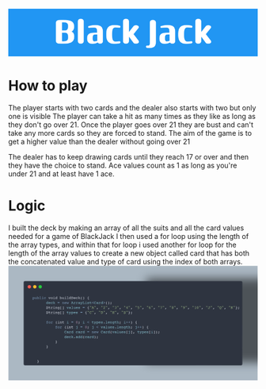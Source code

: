 ![Black Jack Banner](https://github.com/mako128/BlackJack/blob/main/markdown%20images/Black_Jack.png)

# How to play

The player starts with two cards and the dealer also starts with two but only one is visible
The player can take a hit as many times as they like as long as they don't go over 21.
Once the player goes over 21 they are bust and can't take any more cards so they are forced to stand.
The aim of the game is to get a higher value than the dealer without going over 21

The dealer has to keep drawing cards until they reach 17 or over and then they have the choice to stand.  Ace values count as 1 as long as you're under 21 and at least have 1 ace.

# Logic

I built the deck by making an array of all the suits and all the card values needed for a game of BlackJack
I then used a for loop using the length of the array types, and within that for loop i used another for loop for the length of the array values to create a new object called card that has both the concatenated value and type of card using the index of both arrays.
![buildDeckSnippet](https://github.com/mako128/BlackJack/blob/main/markdown%20images/buildDeckSnippet.png)


